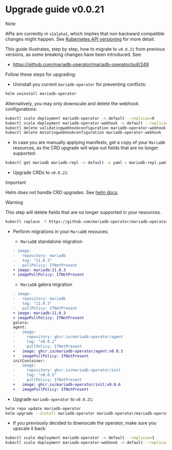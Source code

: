 # Upgrade guide v0.0.21

> [!NOTE]  
> APIs are currently in `v1alpha1`, which implies that non backward compatible changes might happen. See [Kubernetes API versioning](https://kubernetes.io/docs/reference/using-api/#api-versioning) for more detail.

This guide illustrates, step by step, how to migrate to `v0.0.21` from previous versions, as some breaking changes have been introduced. See:
- https://github.com/mariadb-operator/mariadb-operator/pull/248

Follow these steps for upgrading:

- Uninstall you current `mariadb-operator` for preventing conflicts:
```bash
helm uninstall mariadb-operator
```
Alternatively, you may only downscale and delete the webhook configurations:
```bash
kubectl scale deployment mariadb-operator -n default --replicas=0
kubectl scale deployment mariadb-operator-webhook -n default --replicas=0
kubectl delete validatingwebhookconfiguration mariadb-operator-webhook
kubectl delete mutatingwebhookconfiguration mariadb-operator-webhook
```

- In case you are manually applying manifests, get a copy of your `MariaDB` resources, as the CRD upgrade will wipe out fields that are no longer supported:
```bash
kubectl get mariadb mariadb-repl -n default -o yaml > mariadb-repl.yaml
```

- Upgrade CRDs to `v0.0.21`:
> [!IMPORTANT]  
> Helm does not handle CRD upgrades. See [helm docs](https://helm.sh/docs/chart_best_practices/custom_resource_definitions/#some-caveats-and-explanations).

> [!WARNING]  
> This step will delete fields that are no longer supported in your resources.
```bash
kubectl replace -f https://github.com/mariadb-operator/mariadb-operator/releases/download/helm-chart-0.21.0/crds.yaml
```

- Perform migrations in your `MariaDB` resouces:
  - `MariaDB` standalone migration
   ```diff
   - image:
  -   repository: mariadb
  -   tag: "11.0.3"
  -   pullPolicy: IfNotPresent
  + image: mariadb:11.0.3
  + imagePullPolicy: IfNotPresent
   ```
   - `MariaDB` galera migration
    ```diff
   - image:
  -   repository: mariadb
  -   tag: "11.0.3"
  -   pullPolicy: IfNotPresent
  + image: mariadb:11.0.3
  + imagePullPolicy: IfNotPresent
  galera:
    agent:
  -   image:
  -     repository: ghcr.io/mariadb-operator/agent
  -     tag: "v0.0.2"
  -     pullPolicy: IfNotPresent
  +   image: ghcr.io/mariadb-operator/agent:v0.0.3
  +   imagePullPolicy: IfNotPresent
    initContainer:
  -   image:
  -     repository: ghcr.io/mariadb-operator/init
  -     tag: "v0.0.5"
  -     pullPolicy: IfNotPresent
  +   image: ghcr.io/mariadb-operator/init:v0.0.6
  +   imagePullPolicy: IfNotPresent
   ```
 
-  Upgrade `mariadb-operator` to `v0.0.21`:
```bash 
helm repo update mariadb-operator
helm upgrade --install mariadb-operator mariadb-operator/mariadb-operator --version 0.21.0 
```

- If you previously decided to downscale the operator, make sure you upscale it back:
```bash
kubectl scale deployment mariadb-operator -n default --replicas=1
kubectl scale deployment mariadb-operator-webhook -n default --replicas=1
```